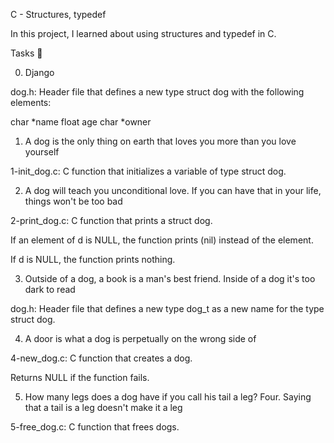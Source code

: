 C - Structures, typedef

In this project, I learned about using structures and typedef in C.

Tasks 📃

0. Django

dog.h: Header file that defines a new type struct dog with the following elements:

char *name
float age
char *owner

1. A dog is the only thing on earth that loves you more than you love yourself

1-init_dog.c: C function that initializes a variable of type struct dog.

2. A dog will teach you unconditional love. If you can have that in your life, things won't be too bad

2-print_dog.c: C function that prints a struct dog.

If an element of d is NULL, the function prints (nil) instead of the element.

If d is NULL, the function prints nothing.

3. Outside of a dog, a book is a man's best friend. Inside of a dog it's too dark to read

dog.h: Header file that defines a new type dog_t as a new name for the type struct dog.

4. A door is what a dog is perpetually on the wrong side of

4-new_dog.c: C function that creates a dog.

Returns NULL if the function fails.

5. How many legs does a dog have if you call his tail a leg? Four. Saying that a tail is a leg doesn't make it a leg

5-free_dog.c: C function that frees dogs.
